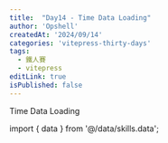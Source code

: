 ```yaml
---
title:  "Day14 - Time Data Loading"
author: 'Opshell'
createdAt: '2024/09/14'
categories: 'vitepress-thirty-days'
tags:
  - 鐵人賽
  - vitepress
editLink: true
isPublished: false
---
```


 Time Data Loading

 import { data } from '@/data/skills.data';
